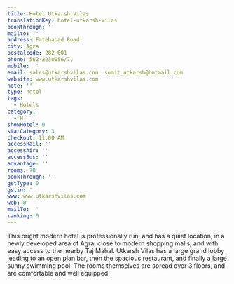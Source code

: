 ```yaml
---
title: Hotel Utkarsh Vilas
translationKey: hotel-utkarsh-vilas
bookthrough: ''
mailto: ''
address: Fatehabad Road,
city: Agra
postalcode: 282 001
phone: 562-2230056/7,
mobile: ''
email: sales@utkarshvilas.com  sumit_utkarsh@hotmail.com
website: www.utkarshvilas.com
note: ''
type: hotel
tags:
  - Hotels
category:
  - H
showHotel: 0
starCategory: 3
checkout: 11:00 AM
accessRail: ''
accessAir: ''
accessBus: ''
advantage: ''
rooms: 70
bookThrough: ''
gstType: 0
gstin: ''
www: www.utkarshvilas.com
web: 0
mailTo: ''
ranking: 0
---
```







This bright modern hotel is professionally run, and has a quiet location, in a newly developed area of Agra, close to modern shopping malls, and with easy access to the nearby Taj Mahal.     Utkarsh Vilas has a large grand lobby leading to an open plan bar, then the spacious restaurant, and finally a large sunny swimming pool. The rooms themselves are spread over 3 floors, and are comfortable and well equipped. 